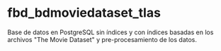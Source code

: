 # fbd_bdmoviedataset_tlas
Base de datos en PostgreSQL sin índices y con índices basadas en los archivos "The Movie Dataset" y pre-procesamiento de los datos.
